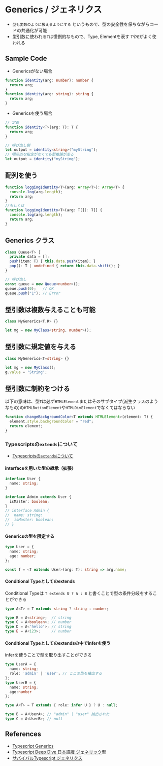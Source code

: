 # Generics / ジェネリクス
- `型も変数のように扱えるようにする` というもので、型の安全性を保ちながらコードの共通化が可能
- 型引数に使われる`T`は慣例的なもので、Type, Elementを表す `T`や`E`がよく使われる

## Sample Code
- Genericsがない場合
```ts
function identity(arg: number): number {
  return arg;
}
function identity(arg: string): string {
  return arg;
}
```

- Genericsを使う場合
```ts
// 定義
function identity<T>(arg: T): T {
  return arg;
}

// 呼び出し側
let output = identity<string>("myString");
// 明示的な指定がなくても型推論が走る
let output = identity("myString");
```

## 配列を使う
```ts
function loggingIdentity<T>(arg: Array<T>): Array<T> {
  console.log(arg.length);
  return arg;
}
//もしくは
function loggingIdentity<T>(arg: T[]): T[] {
  console.log(arg.length);
  return arg;
}
```

## Generics クラス
```ts
class Queue<T> {
  private data = [];
  push(item: T) { this.data.push(item); }
  pop(): T | undefined { return this.data.shift(); }
}

// 呼び出し
const queue = new Queue<number>();
queue.push(0);   // OK
queue.push("1"); // Error
```

## 型引数は複数与えることも可能
```ts
class MyGenerics<T,R> {}

let mg = new MyClass<string, number>();
```

## 型引数に規定値を与える
```ts
class MyGenerics<T=string> {}

let mg = new MyClass();
g.value = 'String';
```

## 型引数に制約をつける
以下の意味は、型`T`は必ず`HTMLElement`またはそのサブタイプ(派生クラスのようなもの)の`HTMLButtonElement`や`HTMLDivElement`でなくてはならない

```ts
function changeBackgroundColor<T extends HTMLElement>(element: T) {
  element.style.backgroundColor = "red";
  return element;
}
```

### Typescriptsの`extends`について
- [Typescriptsの`extends`について](https://zenn.dev/nbr41to/articles/7d2e7c4e31c54c)

#### interfaceを用いた型の継承（拡張）
```ts
interface User {
  name: string;
}

interface Admin extends User {
  isMaster: boolean;
}
// interface Admin {
// 	name: string;
//  isMaster: boolean;
// }
```

#### Genericsの型を限定する
```ts
type User = {
  name: string;
  age: number;
};

const f = <T extends User>(arg: T): string => arg.name;
```

#### Conditional Typeとしてのextends
Conditional Typeは `T extends U ? A : B` と書くことで型の条件分岐をすることができる

```ts
type A<T> = T extends string ? string : number;

type B = A<string>;  // string
type C = A<boolean>; // number
type D = A<'hello'>; // string
type E = A<123>;     // number
```

#### Conditional Typeとしてのextendsの中でinferを使う
inferを使うことで型を取り出すことができる

```ts
type UserA = {
  name: string;
  role: 'admin' | 'user'; // ここの型を抽出する
};
type UserB = {
  name: string;
  age:number
};

type A<T> = T extends { role: infer U } ? U : null;

type B = A<UserA>; // "admin" | "user" 抽出された
type C = A<UserB>; // null
```

## References
- [Typescript Generics](https://www.typescriptlang.org/docs/handbook/2/generics.html)
- [Typescript Deep Dive 日本語版 ジェネリック型](https://typescript-jp.gitbook.io/deep-dive/type-system/generics)
- [サバイバルTypescript ジェネリクス](https://typescriptbook.jp/reference/generics)